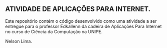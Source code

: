 ## ATIVIDADE DE APLICAÇÕES PARA INTERNET.

Este repositório contém o código desenvolvido como uma atividade a ser entregue para o professor Edkallenn da cadeira de Aplicações Para Internet no curso de Ciência da Computação na UNIPE.

Nelson Lima.
